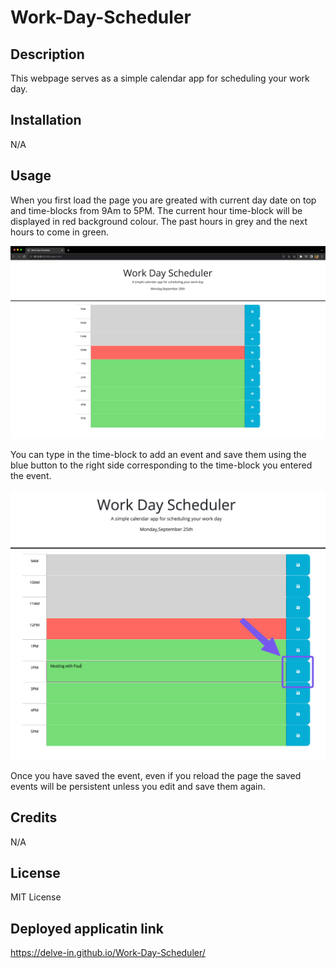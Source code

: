 # Work-Day-Scheduler

## Description

This webpage serves as a simple calendar app for scheduling your work day.

## Installation

N/A

## Usage

When you first load the page you are greated with current day date on top and time-blocks from 9Am to 5PM. The current hour time-block will be displayed in red background colour. The past hours in grey and the next hours to come in green.

![Alt text](./assets/images/image.png)

You can type in the time-block to add an event and save them using the blue button to the right side corresponding to the time-block you entered the event.

![Alt text](./assets/images/image-1.png)

Once you have saved the event, even if you reload the page the saved events will be persistent unless you edit and save them again.

## Credits

N/A

## License

MIT License

## Deployed applicatin link

https://delve-in.github.io/Work-Day-Scheduler/